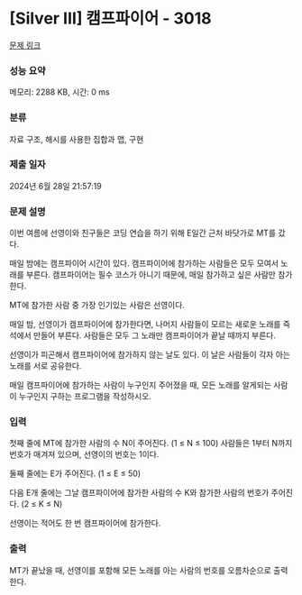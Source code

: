 # [Silver III] 캠프파이어 - 3018 

[문제 링크](https://www.acmicpc.net/problem/3018) 

### 성능 요약

메모리: 2288 KB, 시간: 0 ms

### 분류

자료 구조, 해시를 사용한 집합과 맵, 구현

### 제출 일자

2024년 6월 28일 21:57:19

### 문제 설명

<p>이번 여름에 선영이와 친구들은 코딩 연습을 하기 위해 E일간 근처 바닷가로 MT를 갔다.</p>

<p>매일 밤에는 캠프파이어 시간이 있다. 캠프파이어에 참가하는 사람들은 모두 모여서 노래를 부른다. 캠프파이어는 필수 코스가 아니기 때문에, 매일 참가하고 싶은 사람만 참가한다.</p>

<p>MT에 참가한 사람 중 가장 인기있는 사람은 선영이다. </p>

<p>매일 밤, 선영이가 캠프파이어에 참가한다면, 나머지 사람들이 모르는 새로운 노래를 즉석에서 만들어 부른다. 사람들은 모두 그 노래만 캠프파이어가 끝날 때까지 부른다.</p>

<p>선영이가 피곤해서 캠프파이어에 참가하지 않는 날도 있다. 이 날은 사람들이 각자 아는 노래를 서로 공유한다.</p>

<p>매일 캠프파이어에 참가하는 사람이 누구인지 주어졌을 때, 모든 노래를 알게되는 사람이 누구인지 구하는 프로그램을 작성하시오.</p>

### 입력 

 <p>첫째 줄에 MT에 참가한 사람의 수 N이 주어진다. (1 ≤ N ≤ 100) 사람들은 1부터 N까지 번호가 매겨져 있으며, 선영이의 번호는 1이다.</p>

<p>둘째 줄에는 E가 주어진다. (1 ≤ E ≤ 50)</p>

<p>다음 E개 줄에는 그날 캠프파이어에 참가한 사람의 수 K와 참가한 사람의 번호가 주어진다. (2 ≤ K ≤ N)</p>

<p>선영이는 적어도 한 번 캠프파이어에 참가한다.</p>

### 출력 

 <p>MT가 끝났을 때, 선영이를 포함해 모든 노래를 아는 사람의 번호를 오름차순으로 출력한다.</p>

